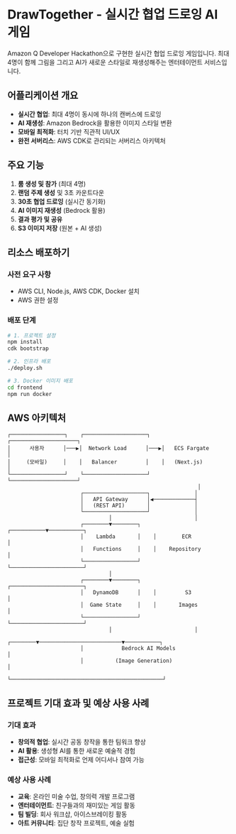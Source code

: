 # DrawTogether - 실시간 협업 드로잉 AI 게임

Amazon Q Developer Hackathon으로 구현한 실시간 협업 드로잉 게임입니다. 최대 4명이 함께 그림을 그리고 AI가 새로운 스타일로 재생성해주는 엔터테이먼트 서비스입니다.

## 어플리케이션 개요

- **실시간 협업**: 최대 4명이 동시에 하나의 캔버스에 드로잉
- **AI 재생성**: Amazon Bedrock을 활용한 이미지 스타일 변환
- **모바일 최적화**: 터치 기반 직관적 UI/UX
- **완전 서버리스**: AWS CDK로 관리되는 서버리스 아키텍처

## 주요 기능

1. **룸 생성 및 참가** (최대 4명)
2. **랜덤 주제 생성** 및 3초 카운트다운
3. **30초 협업 드로잉** (실시간 동기화)
4. **AI 이미지 재생성** (Bedrock 활용)
5. **결과 평가 및 공유**
6. **S3 이미지 저장** (원본 + AI 생성)

## 리소스 배포하기

### 사전 요구 사항
- AWS CLI, Node.js, AWS CDK, Docker 설치
- AWS 권한 설정

### 배포 단계
```bash
# 1. 프로젝트 설정
npm install
cdk bootstrap

# 2. 인프라 배포
./deploy.sh

# 3. Docker 이미지 배포
cd frontend
npm run docker
```

## AWS 아키텍처

```
┌─────────────────┐    ┌────────────────────┐    ┌─────────────────────┐
│      사용자      │───▶│  Network Load      │───▶│   ECS Fargate       │
│     (모바일)     │    │   Balancer         │    │   (Next.js)         │
└─────────────────┘    └────────────────────┘    └─────────────────────┘
                                                            │
                       ┌────────────────────┐              │
                       │   API Gateway      │◀─────────────┤
                       │   (REST API)       │              │
                       └────────────────────┘              │
                                │                          │
                       ┌────────▼────────┐    ┌───────────▼───────────┐
                       │    Lambda       │    │        ECR            │
                       │   Functions     │    │    Repository         │
                       └─────────────────┘    └───────────────────────┘
                                │
                       ┌────────▼────────┐    ┌───────────────────────┐
                       │   DynamoDB      │    │         S3            │
                       │  Game State     │    │       Images          │
                       └─────────────────┘    └───────────────────────┘
                                │                          │
                       ┌────────▼──────────────────────────▼───────────┐
                       │            Bedrock AI Models                  │
                       │          (Image Generation)                   │
                       └────────────────────────────────────────────────┘
```

## 프로젝트 기대 효과 및 예상 사용 사례

### 기대 효과
- **창의적 협업**: 실시간 공동 창작을 통한 팀워크 향상
- **AI 활용**: 생성형 AI를 통한 새로운 예술적 경험
- **접근성**: 모바일 최적화로 언제 어디서나 참여 가능

### 예상 사용 사례
- **교육**: 온라인 미술 수업, 창의력 개발 프로그램
- **엔터테이먼트**: 친구들과의 재미있는 게임 활동
- **팀 빌딩**: 회사 워크샵, 아이스브레이킹 활동
- **아트 커뮤니티**: 집단 창작 프로젝트, 예술 실험
